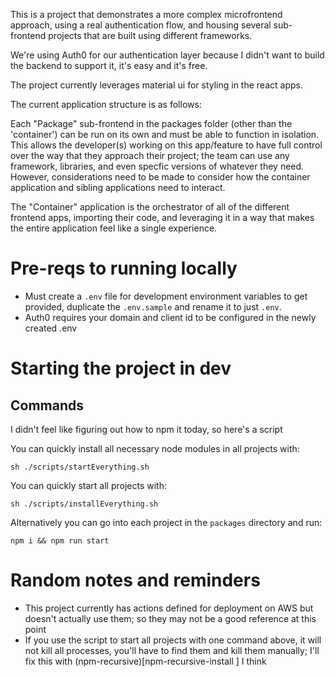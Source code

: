 This is a project that demonstrates a more complex microfrontend approach, using a real authentication flow, and housing several sub-frontend projects that are built using different frameworks.

We're using Auth0 for our authentication layer because I didn't want to build the backend to support it, it's easy and it's free.

The project currently leverages material ui for styling in the react apps.

The current application structure is as follows:

Each "Package" sub-frontend in the packages folder (other than the 'container') can be run on its own and must be able to function in isolation. This allows the developer(s) working on this app/feature to have full control over the way that they approach their project; the team can use any framework, libraries, and even specfic versions of whatever they need. However, considerations need to be made to consider how the container application and sibling applications need to interact.

The "Container" application is the orchestrator of all of the different frontend apps, importing their code, and leveraging it in a way that makes the entire application feel like a single experience.

# Pre-reqs to running locally

- Must create a `.env` file for development environment variables to get provided, duplicate the `.env.sample` and rename it to just `.env`.
- Auth0 requires your domain and client id to be configured in the newly created .env

# Starting the project in dev

## Commands

I didn't feel like figuring out how to npm it today, so here's a script

You can quickly install all necessary node modules in all projects with:

`sh ./scripts/startEverything.sh`

You can quickly start all projects with:

`sh ./scripts/installEverything.sh`

Alternatively you can go into each project in the `packages` directory and run:

`npm i && npm run start`

# Random notes and reminders

- This project currently has actions defined for deployment on AWS but doesn't actually use them; so they may not be a good reference at this point
- If you use the script to start all projects with one command above, it will not kill all processes, you'll have to find them and kill them manually; I'll fix this with (npm-recursive)[npm-recursive-install
  ] I think
